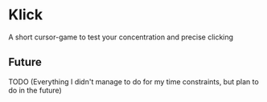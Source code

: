 # Klick
A short cursor-game to test your concentration and precise clicking

## Future
TODO (Everything I didn't manage to do for my time constraints, but plan to do in the future)
